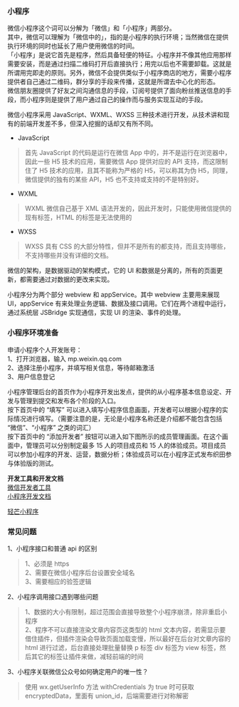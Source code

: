 
### 小程序
微信小程序这个词可以分解为「微信」和「小程序」两部分。  
其中，微信可以理解为「微信中的」，指的是小程序的执行环境；当然微信在提供执行环境的同时也延长了用户使用微信的时间。  
「小程序」是说它首先是程序，然后具备轻便的特征。小程序并不像其他应用那样需要安装，而是通过扫描二维码打开后直接执行；用完以后也不需要卸载。这就是所谓用完即走的原则。另外，微信不会提供类似于小程序商店的地方，需要小程序提供者自己通过二维码，群分享的手段来传播，这就是所谓去中心化的形态。  
微信朋友圈提供了好友之间沟通信息的手段，订阅号提供了面向粉丝推送信息的手段，而小程序则是提供了用户通过自己的操作而与服务实现互动的手段。

微信小程序采用 JavaScript、WXML、WXSS 三种技术进行开发，从技术讲和现有的前端开发差不多，但深入挖掘的话却又有所不同。  

- JavaScript
> 首先 JavaScript 的代码是运行在微信 App 中的，并不是运行在浏览器中，因此一些 H5 技术的应用，需要微信 App 提供对应的 API 支持，而这限制住了 H5 技术的应用，且其不能称为严格的 H5，可以称其为伪 H5，同理，微信提供的独有的某些 API，H5 也不支持或支持的不是特别好。

- WXML
> WXML 微信自己基于 XML 语法开发的，因此开发时，只能使用微信提供的现有标签，HTML 的标签是无法使用的

- WXSS
> WXSS 具有 CSS 的大部分特性，但并不是所有的都支持，而且支持哪些，不支持哪些并没有详细的文档。

微信的架构，是数据驱动的架构模式，它的 UI 和数据是分离的，所有的页面更新，都需要通过对数据的更改来实现。

小程序分为两个部分 webview 和 appService。其中 webview 主要用来展现 UI，appService 有来处理业务逻辑、数据及接口调用。它们在两个进程中运行，通过系统层 JSBridge 实现通信，实现 UI 的渲染、事件的处理。

### 小程序环境准备
申请小程序个人开发账号：  
1、打开浏览器，输入 mp.weixin.qq.com  
2、选择注册小程序，并填写相关信息，等待邮箱激活  
3、用户信息登记  

小程序管理后台的首页作为小程序开发出发点，提供的从小程序基本信息设定、开发与管理到提交和发布各个阶段的入口。  
按下首页中的 “填写” 可以进入填写小程序信息画面，开发者可以根据小程序的实际情况进行填写。（需要注意的是，无论是小程序名称还是介绍都不能包含包括 “微信”、“小程序” 之类的词汇）  
按下首页中的 “添加开发者” 按钮可以进入如下图所示的成员管理画面。在这个画面中，管理员可以分别制定最多 15 人的项目成员和 15 人的体验成员。项目成员可以参加小程序的开发、运营，数据分析；体验成员可以在小程序正式发布织田参与体验版的测试。  

**开发工具和开发文档**  
[微信开发者工具](https://developers.weixin.qq.com/miniprogram/dev/devtools/download.html)  
[小程序开发文档](https://developers.weixin.qq.com/miniprogram/dev/framework/)  

[轻芒小程序](http://qingmang.me/)  

### 常见问题
1、小程序接口和普通 api 的区别  
> 1、必须是 https  
> 2、需要在微信小程序后台设置安全域名  
> 3、需要相应的验签逻辑  

2、小程序调用接口遇到哪些问题  
> 1、数据的大小有限制，超过范围会直接导致整个小程序崩溃，除非重启小程序  
> 2、程序不可以直接渲染文章内容页这类型的 html 文本内容，若需显示要借住插件，但插件渲染会导致页面加载变慢，所以最好在后台对文章内容的 html 进行过滤，后台直接处理批量替换 p 标签 div 标签为 view 标签，然后其它的标签让插件来做，减轻前端的时间

3、小程序关联微信公众号如何确定用户的唯一性？  
> 使用 wx.getUserInfo 方法 withCredentials 为 true 时可获取 encryptedData，里面有 union_id，后端需要进行对称解密
